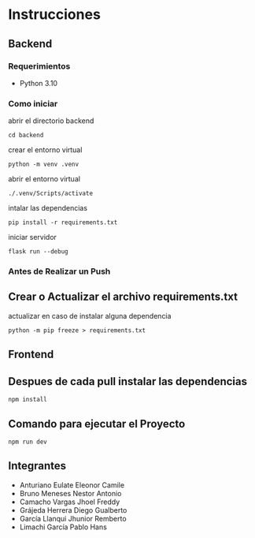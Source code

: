 # Instrucciones

## Backend

### Requerimientos

- Python 3.10

### Como iniciar

abrir el directorio backend

```cd backend```

crear el entorno virtual

```python -m venv .venv```

abrir el entorno virtual

```./.venv/Scripts/activate```

intalar las dependencias

```pip install -r requirements.txt```

iniciar servidor

```flask run --debug```

### Antes de Realizar un Push

## Crear o Actualizar el archivo requirements.txt

actualizar en caso de instalar alguna dependencia

```python -m pip freeze > requirements.txt```

## Frontend

## Despues de cada pull instalar las dependencias

```npm install```

## Comando para ejecutar el Proyecto

```npm run dev```

## Integrantes

- Anturiano Eulate Eleonor Camile
- Bruno Meneses Nestor Antonio
- Camacho Vargas Jhoel Freddy
- Grájeda Herrera Diego Gualberto
- García Llanqui Jhunior Remberto
- Limachi García Pablo Hans
